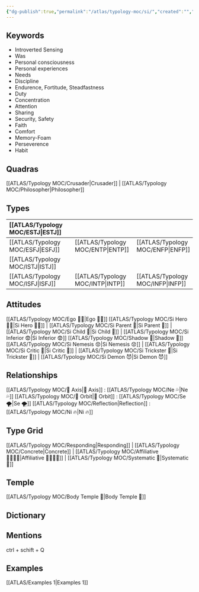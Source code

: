 ```yaml
---
{"dg-publish":true,"permalink":"/atlas/typology-moc/si/","created":"","updated":"2023-04-03T22:24:03.681+02:00"}
---
```



## Keywords
- Introverted Sensing
- Was
- Personal consciousness
- Personal experiences
- Needs
- Discipline
- Endurence, Fortitude, Steadfastness
- Duty
- Concentration
- Attention
- Sharing
- Security, Safety
- Faith
- Comfort
- Memory-Foam
- Perseverence
- Habit  

## Quadras
[[ATLAS/Typology MOC/Crusader\|Crusader]] | [[ATLAS/Typology MOC/Philosopher\|Philosopher]] 

## Types 

| [[ATLAS/Typology MOC/ESTJ\|ESTJ]]&nbsp; | |   | |
|:---------------|:-----------|:---------------|:---------------|
| [[ATLAS/Typology MOC/ESFJ\|ESFJ]]       |  | [[ATLAS/Typology MOC/ENTP\|ENTP]]&nbsp; | [[ATLAS/Typology MOC/ENFP\|ENFP]]       |
| [[ATLAS/Typology MOC/ISTJ\|ISTJ]]       |  |   |    |
| [[ATLAS/Typology MOC/ISFJ\|ISFJ]]&nbsp; |  |  [[ATLAS/Typology MOC/INTP\|INTP]]      | [[ATLAS/Typology MOC/INFP\|INFP]]       |  

## Attitudes
[[ATLAS/Typology MOC/Ego 🙋‍♂️\|Ego 🙋‍♂️]]
[[ATLAS/Typology MOC/Si Hero 🦸‍♂️\|Si Hero 🦸‍♂️]] | [[ATLAS/Typology MOC/Si Parent 🤨\|Si Parent 🤨]] | [[ATLAS/Typology MOC/Si Child 🧒\|Si Child 🧒]] | [[ATLAS/Typology MOC/Si Inferior 😨\|Si Inferior 😨]]
[[ATLAS/Typology MOC/Shadow 👤\|Shadow 👤]] 
[[ATLAS/Typology MOC/Si Nemesis 😟\|Si Nemesis 😟]] | [[ATLAS/Typology MOC/Si Critic 🤔\|Si Critic 🤔]] | [[ATLAS/Typology MOC/Si Trickster 🤡\|Si Trickster 🤡]] | [[ATLAS/Typology MOC/Si Demon 😈\|Si Demon 😈]]

## Relationships 
[[ATLAS/Typology MOC/🧲 Axis\|🧲 Axis]] : [[ATLAS/Typology MOC/Ne 💦\|Ne 💦]]
[[ATLAS/Typology MOC/🔄 Orbit\|🔄 Orbit]] : [[ATLAS/Typology MOC/Se 🌪️\|Se 🌪️]]
[[ATLAS/Typology MOC/Reflection\|Reflection]]  :[[ATLAS/Typology MOC/Ni 🔥\|Ni 🔥]] 

## Type Grid 
[[ATLAS/Typology MOC/Responding\|Responding]] | [[ATLAS/Typology MOC/Concrete\|Concrete]] | [[ATLAS/Typology MOC/Affiliative 👨‍👩‍👧‍👦\|Affiliative 👨‍👩‍👧‍👦]] | [[ATLAS/Typology MOC/Systematic 🔧\|Systematic 🔧]] 

## Temple 
[[ATLAS/Typology MOC/Body Temple 🌳\|Body Temple 🌳]]

## Dictionary


## Mentions 
ctrl + schift + Q

## Examples 
[[ATLAS/Examples 1\|Examples 1]] 
